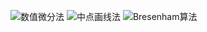 ![数值微分法](https://upload-images.jianshu.io/upload_images/4938344-389fe7f9ad080cdd.png?imageMogr2/auto-orient/strip%7CimageView2/2/w/1240)
![中点画线法](https://upload-images.jianshu.io/upload_images/4938344-5b47806b47193d7c.png?imageMogr2/auto-orient/strip%7CimageView2/2/w/1240)
![Bresenham算法](https://upload-images.jianshu.io/upload_images/4938344-13627f5873b289e9.png?imageMogr2/auto-orient/strip%7CimageView2/2/w/1240)
